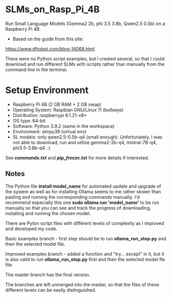 # SLMs_on_Rasp_Pi_4B
Run Small Language Models (Gemma2 2b, phi 3.5 3.8b, Qwen2.5 0.5b) on a Raspberry Pi 4B.

* Based on the guide from this site:

<https://www.dfrobot.com/blog-14068.html>

There were no Python script examples, but I created several, so that I could download and run different SLMs with scripts rather than manually from the command line in the terminal.

## 

# Setup Environment
* Raspberry Pi 4B (2 GB RAM + 2 GB swap)
* Operating System: Raspbian GNU/Linux 11 (bullseye)
* Distribution: raspberrypi 6.1.21-v8+
* OS type: 64-bit
* Software: Python 3.9.2 (same in the workspace)
* Environment: slmpy39 (virtual env)
* SL models: only qwen2.5-0.5b-q4 (small enough). Unfortunately, I was not able to download, run and utilize gemma2-2b-q4, mistral-7B-q4, phi3.5-3.8b-q4. :(

See **_commands.txt_** and **_pip_freeze.txt_** for more details if interested.

## Notes
The Python file **install model_name** for automated update and upgrade of the system as well as for installing Ollama seems to me rather slower than pasting and running the corresponding commands manually. I'd recommend especially this one **sudo ollama run 'model_name'** to be run manually so that you can see and track the progress of downloading, instaliing and running the chosen model.

There are Pyton script files with different levels of complexity as I improved and developed my code.

Basic examples branch - first step should be to run **ollama_run_stop.py** and then the selected model file.

Improved examples branch - added a function and "try... except" in it, but it is also valid to run **ollama_run_stop.py** first and then the selected model fte file.

The master branch has the final version.

The branches are left unmerged into the master, so that the files of these different levels can be easily distinguished.
